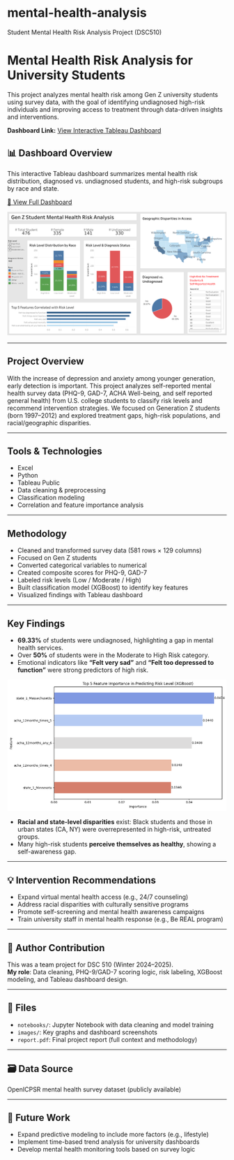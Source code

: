 # mental-health-analysis
Student Mental Health Risk Analysis Project (DSC510)

# Mental Health Risk Analysis for University Students

This project analyzes mental health risk among Gen Z university students using survey data, with the goal of identifying undiagnosed high-risk individuals and improving access to treatment through data-driven insights and interventions.

**Dashboard Link:** [View Interactive Tableau Dashboard](https://public.tableau.com/views/dsc510_draft/Finalized?:language=zh-TW)
## 📊 Dashboard Overview

This interactive Tableau dashboard summarizes mental health risk distribution, diagnosed vs. undiagnosed students, and high-risk subgroups by race and state.

[🔗 View Full Dashboard](https://public.tableau.com/views/dsc510_draft/Finalized?:language=zh-TW)

![Dashboard Preview](images/MentalHealth_dashboard.png)

---

## Project Overview

With the increase of depression and anxiety among younger generation, early detection is important. This project analyzes self-reported mental health survey data (PHQ-9, GAD-7, ACHA Well-being, and self reported general health) from U.S. college students to classify risk levels and recommend intervention strategies. We focused on Generation Z students (born 1997–2012) and explored treatment gaps, high-risk populations, and racial/geographic disparities.

---

## Tools & Technologies
- Excel
- Python
- Tableau Public
- Data cleaning & preprocessing
- Classification modeling
- Correlation and feature importance analysis

---

## Methodology

- Cleaned and transformed survey data (581 rows × 129 columns)
- Focused on Gen Z students
- Converted categorical variables to numerical
- Created composite scores for PHQ-9, GAD-7
- Labeled risk levels (Low / Moderate / High)
- Built classification model (XGBoost) to identify key features
- Visualized findings with Tableau dashboard

---

## Key Findings

- **69.33%** of students were undiagnosed, highlighting a gap in mental health services.
- Over **50%** of students were in the Moderate to High Risk category.
- Emotional indicators like **“Felt very sad”** and **“Felt too depressed to function”** were strong predictors of high risk.

![XGBoost Feature Importance](images/top5_feature_importance.png)

- **Racial and state-level disparities** exist: Black students and those in urban states (CA, NY) were overrepresented in high-risk, untreated groups.
- Many high-risk students **perceive themselves as healthy**, showing a self-awareness gap.

---

## 💡 Intervention Recommendations

- Expand virtual mental health access (e.g., 24/7 counseling)
- Address racial disparities with culturally sensitive programs
- Promote self-screening and mental health awareness campaigns
- Train university staff in mental health response (e.g., Be REAL program)

---

## 👤 Author Contribution

This was a team project for DSC 510 (Winter 2024–2025).  
**My role**: Data cleaning, PHQ-9/GAD-7 scoring logic, risk labeling, XGBoost modeling, and Tableau dashboard design.

---

## 📂 Files
- `notebooks/`: Jupyter Notebook with data cleaning and model training
- `images/`: Key graphs and dashboard screenshots
- `report.pdf`: Final project report (full context and methodology)

---

## 🗃️ Data Source
OpenICPSR mental health survey dataset (publicly available)

---

## 🧠 Future Work
- Expand predictive modeling to include more factors (e.g., lifestyle)
- Implement time-based trend analysis for university dashboards
- Develop mental health monitoring tools based on survey logic
